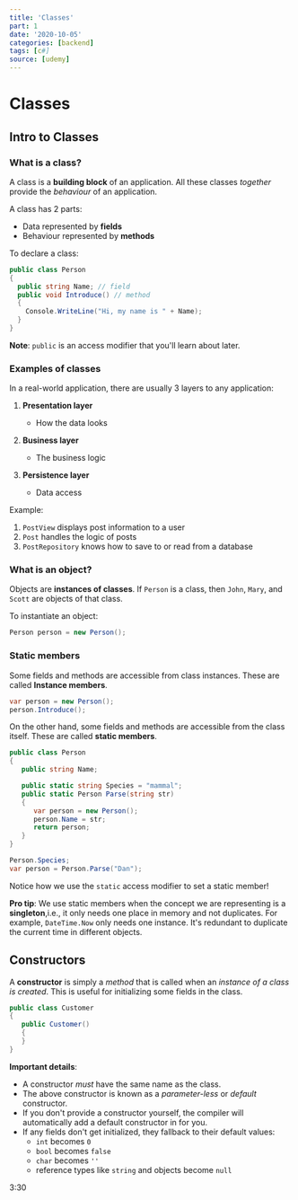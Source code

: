 ```yaml
---
title: 'Classes'
part: 1
date: '2020-10-05'
categories: [backend]
tags: [c#]
source: [udemy]
---
```


# Classes

## Intro to Classes

### What is a class?

A class is a **building block** of an application. All these classes _together_ provide the _behaviour_ of an application.

A class has 2 parts:

- Data represented by **fields**
- Behaviour represented by **methods**

To declare a class:

```cs
public class Person
{
  public string Name; // field
  public void Introduce() // method
  {
    Console.WriteLine("Hi, my name is " + Name);
  }
}
```

**Note**: `public` is an access modifier that you'll learn about later.

### Examples of classes

In a real-world application, there are usually 3 layers to any application:

1. **Presentation layer**

   - How the data looks

2. **Business layer**

   - The business logic

3. **Persistence layer**
   - Data access

Example:

1. `PostView` displays post information to a user
2. `Post` handles the logic of posts
3. `PostRepository` knows how to save to or read from a database

### What is an object?

Objects are **instances of classes**. If `Person` is a class, then `John`, `Mary`, and `Scott` are objects of that class.

To instantiate an object:

```cs
Person person = new Person();
```

### Static members

Some fields and methods are accessible from class instances. These are called **Instance members**.

```cs
var person = new Person();
person.Introduce();
```

On the other hand, some fields and methods are accessible from the class itself. These are called **static members**.

```cs
public class Person
{
   public string Name;

   public static string Species = "mammal";
   public static Person Parse(string str)
   {
      var person = new Person();
      person.Name = str;
      return person;
   }
}

Person.Species;
var person = Person.Parse("Dan");
```

Notice how we use the `static` access modifier to set a static member!

**Pro tip**: We use static members when the concept we are representing is a **singleton**,i.e., it only needs one place in memory and not duplicates. For example, `DateTime.Now` only needs one instance. It's redundant to duplicate the current time in different objects.

## Constructors

A **constructor** is simply a _method_ that is called when an _instance of a class is created_. This is useful for initializing some fields in the class.

```cs
public class Customer
{
   public Customer()
   {
   }
}
```

**Important details**:

- A constructor _must_ have the same name as the class.
- The above constructor is known as a _parameter-less_ or _default_ constructor.
- If you don't provide a constructor yourself, the compiler will automatically add a default constructor in for you.
- If any fields don't get initialized, they fallback to their default values:
  - `int` becomes `0`
  - `bool` becomes `false`
  - `char` becomes `''`
  - reference types like `string` and objects become `null`

3:30
